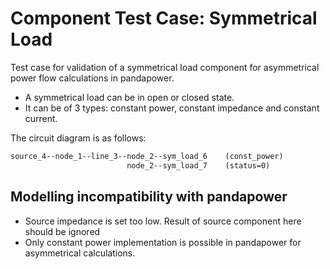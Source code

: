 <!--
SPDX-FileCopyrightText: Contributors to the Power Grid Model project <powergridmodel@lfenergy.org>

SPDX-License-Identifier: MPL-2.0
-->

# Component Test Case: Symmetrical Load

Test case for validation of a symmetrical load component  for asymmetrical power flow calculations in pandapower.

- A symmetrical load can be in open or closed state.
- It can be of 3 types: constant power, constant impedance and constant current.

The circuit diagram is as follows:

```txt
source_4--node_1--line_3--node_2--sym_load_6    (const_power)
                          node_2--sym_load_7    (status=0)
```

## Modelling incompatibility with pandapower

- Source impedance is set too low. Result of source component here should be ignored
- Only constant power implementation is possible in pandapower for asymmetrical calculations.
